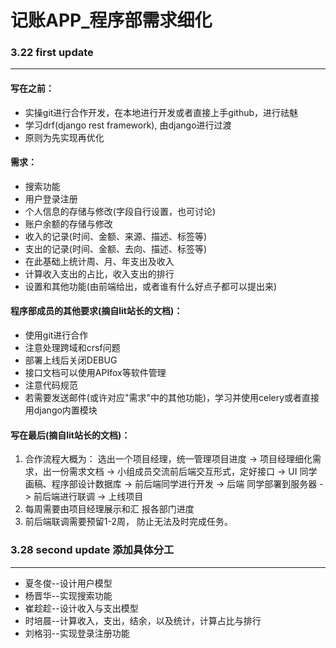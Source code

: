 # 记账APP_程序部需求细化
### 3.22 first update
---
#### 写在之前：
* 实操git进行合作开发，在本地进行开发或者直接上手github，进行祛魅
* 学习drf(django rest framework), 由django进行过渡
* 原则为先实现再优化
#### 需求：
* 搜索功能
* 用户登录注册
* 个人信息的存储与修改(字段自行设置，也可讨论)
* 账户余额的存储与修改
* 收入的记录(时间、金额、来源、描述、标签等)
* 支出的记录(时间、金额、去向、描述、标签等)
* 在此基础上统计周、月、年支出及收入
* 计算收入支出的占比，收入支出的排行
* 设置和其他功能(由前端给出，或者谁有什么好点子都可以提出来)
#### 程序部成员的其他要求(摘自lit站长的文档)：
* 使用git进行合作
* 注意处理跨域和crsf问题
* 部署上线后关闭DEBUG
* 接口文档可以使用APIfox等软件管理
* 注意代码规范
* 若需要发送邮件(或许对应"需求"中的其他功能)，学习并使用celery或者直接用django内置模块
#### 写在最后(摘自lit站长的文档)：
1. 合作流程大概为： 
选出一个项目经理，统一管理项目进度 -> 项目经理细化需求，出一份需求文档 -> 小组成员交流前后端交互形式，定好接口 -> UI 同学画稿、程序部设计数据库 -> 前后端同学进行开发 -> 后端 同学部署到服务器 -> 前后端进行联调 -> 上线项目
2. 每周需要由项目经理展示和汇 报各部门进度
3. 前后端联调需要预留1-2周， 防止无法及时完成任务。

### 3.28 second update 添加具体分工
---
* 夏冬俊--设计用户模型
* 杨晋华--实现搜索功能
* 崔趁趁--设计收入与支出模型
* 时培晨--计算收入，支出，结余，以及统计，计算占比与排行
* 刘格羽--实现登录注册功能